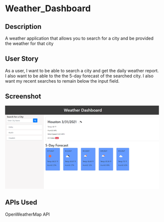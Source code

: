 # Weather_Dashboard

## Description
A weather application that allows you to search for a city and be provided the weather for that city

## User Story
As a user, I want to be able to search a city and get the daily weather report. I also want to be able to the the 5-day forecast of the searched city. I also want my recent searches to remain below the input field.

## Screenshot
<img src='docs\assets\images\Weather_Dashboard_Screenshot.png' alt='Weather Dashboard Screnshot'>

## APIs Used
OpenWeatherMap API
